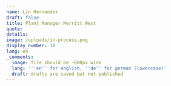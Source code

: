 ```yaml
---
name: Lin Hernandez
draft: false
title: Plant Manager Merritt West
quote:
details:
image: /uploads/in-process.png
display_number: 18
lang: en
_comments:
  image: file should be ~600px wide
  lang: '''en'' for english, ''de'' for german (lowercase)'
  draft: drafts are saved but not published
---
```



